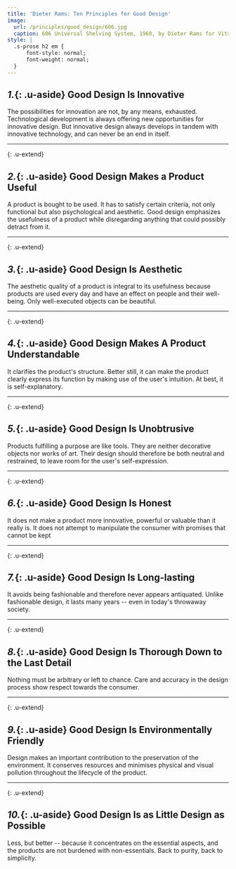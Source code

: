 ```yaml
---
title: 'Dieter Rams: Ten Principles for Good Design'
image:
  url: /principles/good_design/606.jpg
  caption: 606 Universal Shelving System, 1960, by Dieter Rams for Vitsœ
style: |
  .s-prose h2 em {
      font-style: normal;
      font-weight: normal;
  }
---
```

## *1.*{: .u-aside} Good Design Is Innovative

The possibilities for innovation are not, by any means, exhausted. Technological development is always offering new opportunities for innovative design. But innovative design always develops in tandem with innovative technology, and can never be an end in itself.

* * *
{: .u-extend}

## *2.*{: .u-aside} Good Design Makes a Product Useful

A product is bought to be used. It has to satisfy certain criteria, not only functional but also psychological and aesthetic. Good design emphasizes the usefulness of a product while disregarding anything that could possibly detract from it.

* * *
{: .u-extend}

## *3.*{: .u-aside} Good Design Is Aesthetic

The aesthetic quality of a product is integral to its usefulness because products are used every day and have an effect on people and their well-being. Only well-executed objects can be beautiful.

* * *
{: .u-extend}

## *4.*{: .u-aside} Good Design Makes A Product Understandable

It clarifies the product's structure. Better still, it can make the product clearly express its function by making use of the user's intuition. At best, it is self-explanatory.

* * *
{: .u-extend}

## *5.*{: .u-aside} Good Design Is Unobtrusive

Products fulfilling a purpose are like tools. They are neither decorative objects nor works of art. Their design should therefore be both neutral and restrained, to leave room for the user's self-expression.

* * *
{: .u-extend}

## *6.*{: .u-aside} Good Design Is Honest

It does not make a product more innovative, powerful or valuable than it really is. It does not attempt to manipulate the consumer with promises that cannot be kept

* * *
{: .u-extend}

## *7.*{: .u-aside} Good Design Is Long-lasting

It avoids being fashionable and therefore never appears antiquated. Unlike fashionable design, it lasts many years -- even in today's throwaway society.

* * *
{: .u-extend}

## *8.*{: .u-aside} Good Design Is Thorough Down to the Last Detail

Nothing must be arbitrary or left to chance. Care and accuracy in the design process show respect towards the consumer.

* * *
{: .u-extend}

## *9.*{: .u-aside} Good Design Is Environmentally Friendly

Design makes an important contribution to the preservation of the environment. It conserves resources and minimises physical and visual pollution throughout the lifecycle of the product.

* * *
{: .u-extend}

## *10.*{: .u-aside} Good Design Is as Little Design as Possible

Less, but better -- because it concentrates on the essential aspects, and the products are not burdened with non-essentials. Back to purity, back to simplicity.
